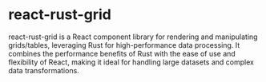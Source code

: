 # react-rust-grid
react-rust-grid is a React component library for rendering and manipulating grids/tables, leveraging Rust for high-performance data processing. It combines the performance benefits of Rust with the ease of use and flexibility of React, making it ideal for handling large datasets and complex data transformations.
